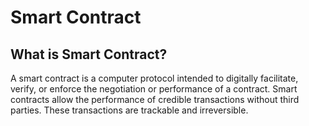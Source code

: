 # Smart Contract

## What is Smart Contract?
A smart contract is a computer protocol intended to digitally facilitate, verify, or enforce the negotiation or performance of a contract. Smart contracts allow the performance of credible transactions without third parties. These transactions are trackable and irreversible.